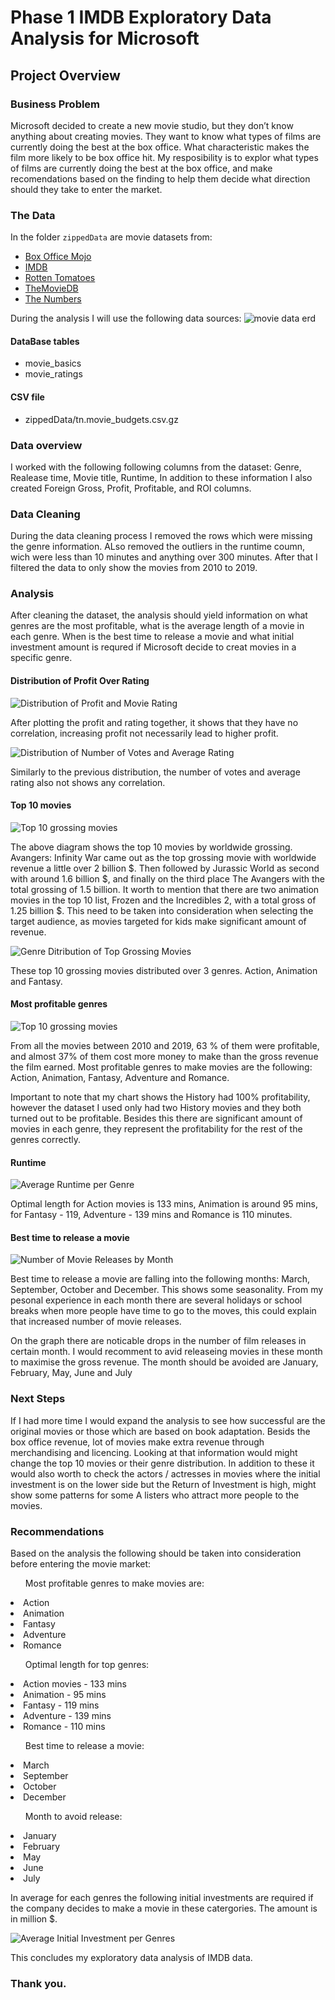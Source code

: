 # Phase 1 IMDB Exploratory Data Analysis for Microsoft


## Project Overview

### Business Problem

Microsoft decided to create a new movie studio, but they don’t know anything about creating movies. They want to know what types of films are currently doing the best at the box office.  What characteristic  makes the film more likely to be box office hit.
My resposibility is to explor what types of films are currently doing the best at the box office, and make recomendations based on the finding to help them decide what direction should they take to enter the market.

### The Data

In the folder `zippedData` are movie datasets from:

* [Box Office Mojo](https://www.boxofficemojo.com/)
* [IMDB](https://www.imdb.com/)
* [Rotten Tomatoes](https://www.rottentomatoes.com/)
* [TheMovieDB](https://www.themoviedb.org/)
* [The Numbers](https://www.the-numbers.com/)

During the analysis I will use the following data sources:
![movie data erd](https://raw.githubusercontent.com/learn-co-curriculum/dsc-phase-1-project-v2-4/master/movie_data_erd.jpeg)


#### DataBase tables
 - movie_basics
 - movie_ratings
 
#### CSV file
 - zippedData/tn.movie_budgets.csv.gz
 
### Data overview
I worked with the following following columns from the dataset:
Genre, Realease time, Movie title, Runtime, 
In addition to these information I also created Foreign Gross, Profit, Profitable, and ROI columns.

### Data Cleaning
During the data cleaning process I removed the rows which were missing the genre information.
ALso removed the outliers in the runtime coumn, wich were less than 10 minutes and anything over 300 minutes. After that I filtered the data to only show the movies from 2010 to 2019.

### Analysis

After cleaning the dataset, the analysis should yield information on what genres are the most profitable, what is the average length of a movie in each genre. When is the best time to release a movie and what initial investment amount is requred if Microsoft decide to creat movies in a specific genre.


#### Distribution of Profit Over Rating

![Distribution of Profit and Movie Rating](./img/profitperrating.png)

After plotting the profit and rating together, it shows that they have no correlation, increasing profit not necessarily lead to higher profit.

![Distribution of Number of Votes and Average Rating](./img/rating_vs_numvotes.png)

Similarly to the previous distribution, the number of votes and average rating also not shows any correlation.  

#### Top 10 movies

![Top 10 grossing movies](./img/top10movies.png)

The above diagram shows the top 10 movies by worldwide grossing.
Avangers: Infinity War came out as the top grossing movie with worldwide revenue a little over 2 billion $. Then followed by Jurassic World as second with around 1.6 billion $, and finally on the third place The Avangers with the total grossing of 1.5 billion.
It worth to mention that there are two animation movies in the top 10 list, Frozen and the Incredibles 2, with a total gross of 1.25 billion $. This need to be taken into consideration when selecting the target audience, as movies targeted for kids make significant amount of revenue.

![Genre Ditribution of Top Grossing Movies](./img/genres_for_top_10.png)

These top 10 grossing movies distributed over 3 genres. Action, Animation and Fantasy.


#### Most profitable genres

![Top 10 grossing movies](./img/profitability.png)

From all the movies between 2010 and 2019, 63 % of them were profitable, and almost 37% of them cost more money to make than the gross revenue the film earned.
Most profitable genres to make movies are the following: Action, Animation, Fantasy, Adventure and Romance. 

Important to note that my chart shows the History had 100% profitability, however the dataset I used only had two History movies and they both turned out to be profitable.
Besides this there are significant amount of movies in each genre, they represent the profitability for the rest of the genres correctly.


#### Runtime

![Average Runtime per Genre](./img/runtime.png)

Optimal length for Action movies is 133 mins, Animation is around 95 mins, for Fantasy - 119, Adventure - 139 mins and  Romance is 110 minutes.


#### Best time to release a movie

![Number of Movie Releases by Month](./img/numofrelease.png)


Best time to release a movie are falling into the following months: March, September, October and December. This shows some seasonality. From my pesonal experience in each month there are several holidays or school breaks when more people have time to go to the moves, this could explain that increased number of movie releases.

On the graph there are noticable drops in the number of film releases in certain month. I would recomment to avid releaseing movies in these month to maximise the gross revenue.
The month should be avoided are January, February, May, June and July


### Next Steps


If I had more time I would expand the analysis to see how successful are the original movies or those which are based on book adaptation.
Besids the box office revenue, lot of movies make extra revenue through merchandising and licencing. Looking at that information would might change the top 10 movies or their genre distribution. 
In addition to these it would also worth to check the actors / actresses in movies where the initial investment is on the lower side but the Return of Investment is high, might show some patterns for some A listers who attract more people to the movies.


### Recommendations


Based on the analysis the following should be taken into consideration before entering the movie market:

<ul>Most profitable genres to make movies are: </ul> 
     <li>Action</li>
     <li>Animation</li>
     <li>Fantasy</li>
     <li>Adventure</li>
     <li>Romance</li>

<ul>Optimal length for top genres:</ul>
    <li>Action movies - 133 mins </li>
    <li>Animation - 95 mins</li>
    <li>Fantasy - 119 mins</li>
    <li>Adventure - 139 mins</li>
    <li>Romance - 110 mins</li>

<ul>Best time to release a movie:</ul>
    <li>March</li>
    <li>September</li>
    <li>October</li> 
    <li>December</li>

<ul>Month to avoid release:</ul>
    <li>January</li>
    <li>February</li>
    <li>May</li> 
    <li>June</li>
    <li>July</li>

In average for each genres the following initial investments are required if the company decides to make a movie in these catergories.
The amount is in million $.

![Average Initial Investment per Genres](./img/budget.png)

This concludes my exploratory data analysis of IMDB data.

### Thank you.
